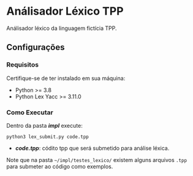 # Análisador Léxico TPP

Análisador léxico da linguagem fictícia TPP.

## Configurações

### Requisitos
Certifique-se de ter instalado em sua máquina:

* Python >= 3.8 
* Python Lex Yacc >= 3.11.0

### Como Executar

Dentro da pasta ***impl*** execute:

```
python3 lex_submit.py code.tpp
```
* ***code.tpp***: códito tpp que será submetido para análise léxica.


Note que na pasta ```~/impl/testes_lexico/``` existem alguns arquivos ```.tpp``` para submeter ao código como exemplos.


